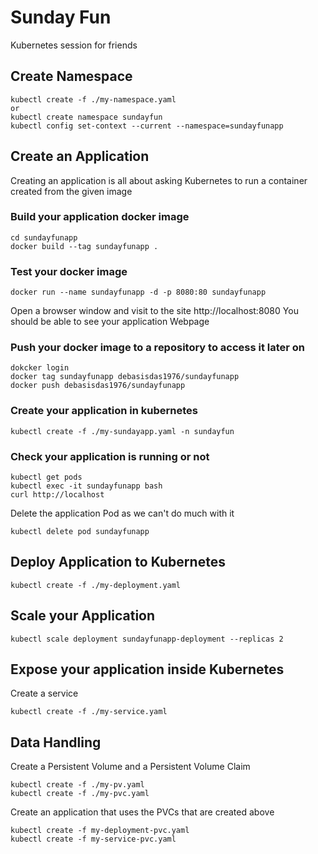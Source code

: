 # Sunday Fun
Kubernetes session for friends

## Create Namespace
```
kubectl create -f ./my-namespace.yaml
or
kubectl create namespace sundayfun
kubectl config set-context --current --namespace=sundayfunapp
```

## Create an Application
Creating an application is all about asking Kubernetes to run a container created from the given image

### Build your application docker image
```
cd sundayfunapp
docker build --tag sundayfunapp .
```
### Test your docker image
```
docker run --name sundayfunapp -d -p 8080:80 sundayfunapp
```
Open a browser window and visit to the site http://localhost:8080
You should be able to see your application Webpage

### Push your docker image to a repository to access it later on
```
dokcker login
docker tag sundayfunapp debasisdas1976/sundayfunapp
docker push debasisdas1976/sundayfunapp
```
### Create your application in kubernetes
```
kubectl create -f ./my-sundayapp.yaml -n sundayfun
```
### Check your application is running or not
```
kubectl get pods
kubectl exec -it sundayfunapp bash
curl http://localhost
```
Delete the application Pod as we can't do much with it
```
kubectl delete pod sundayfunapp
```
## Deploy Application to Kubernetes
```
kubectl create -f ./my-deployment.yaml
```
## Scale your Application
```
kubectl scale deployment sundayfunapp-deployment --replicas 2
```

## Expose your application inside Kubernetes
Create a service
```
kubectl create -f ./my-service.yaml
```
## Data Handling

Create a Persistent Volume and a Persistent Volume Claim
```
kubectl create -f ./my-pv.yaml
kubectl create -f ./my-pvc.yaml
```
Create an application that uses the PVCs that are created above

```
kubectl create -f my-deployment-pvc.yaml
kubectl create -f my-service-pvc.yaml
```






